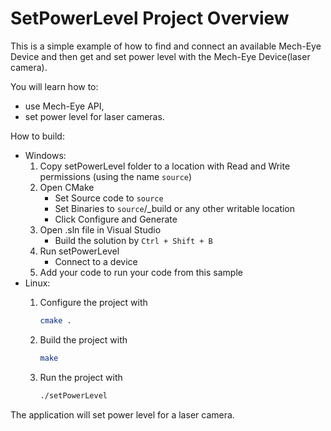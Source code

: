 # SetPowerLevel Project Overview

This is a simple example of how to find and connect an available Mech-Eye Device
and then get and set power level with the Mech-Eye Device(laser camera).

You will learn how to:

* use Mech-Eye API,
* set power level for laser cameras.

How to build:

* Windows:
  1. Copy setPowerLevel folder to a location with Read and
   Write permissions (using the name `source`)
  2. Open CMake
        * Set Source code to `source`
        * Set Binaries to `source`/_build or any other writable location
        * Click Configure and Generate
  3. Open .sln file in Visual Studio
        * Build the solution by `Ctrl + Shift + B`
  4. Run setPowerLevel
        * Connect to a device
  5. Add your code to run your code from this sample
* Linux:
  1. Configure the project with

      ```bash
      cmake .
      ```

  2. Build the project with

      ```bash
      make
      ```

  3. Run the project with

      ```bash
      ./setPowerLevel
      ```

The application will set power level for a laser camera.
